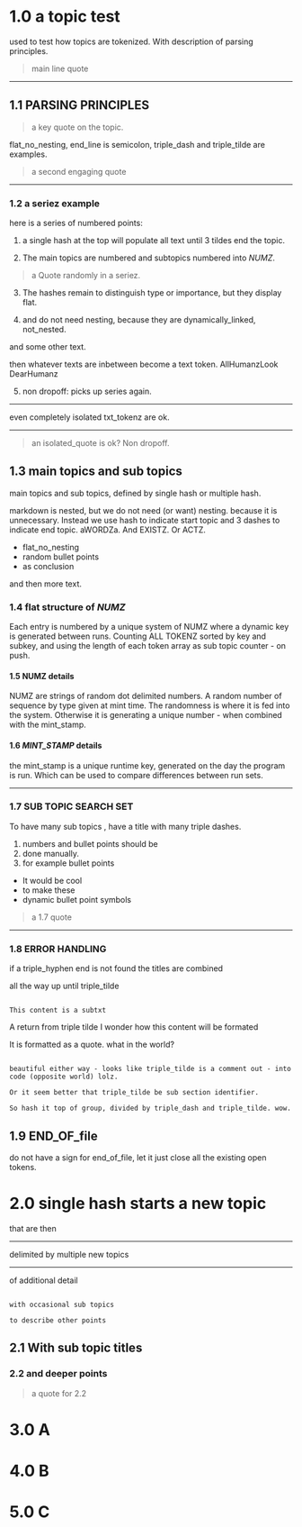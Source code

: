 # 1.0 a topic test

used to test how topics are tokenized. With description of parsing principles.

> main line quote

---

## 1.1 PARSING PRINCIPLES

> a key quote on the topic.

flat_no_nesting, end_line is semicolon, triple_dash and triple_tilde are examples.

> a second engaging quote

---

### 1.2 a seriez example

here is a series of numbered points:

1. a single hash at the top will populate all text until 3 tildes end the topic.

2. The main topics are numbered and subtopics numbered into _NUMZ_.

> a Quote randomly in a seriez.

3. The hashes remain to distinguish type or importance, but they display flat.

4. and do not need nesting, because they are dynamically_linked, not_nested.

and some other text.

then whatever texts are inbetween become a text token. AllHumanzLook DearHumanz

5. non dropoff: picks up series again.

---

even completely isolated txt_tokenz are ok.

---

> an isolated_quote is ok? Non dropoff.

## 1.3 main topics and sub topics

main topics and sub topics, defined by single hash or multiple hash.

markdown is nested, but we do not need (or want) nesting.
because it is unnecessary. Instead we use hash to indicate start topic and 3 dashes to indicate end topic. aWORDZa. And EXISTZ. Or ACTZ.

- flat_no_nesting
- random bullet points
- as conclusion

and then more text.

### 1.4 flat structure of _NUMZ_

Each entry is numbered by a unique system of NUMZ where a dynamic key is generated 
between runs. Counting ALL TOKENZ sorted by key and subkey, 
and using the length of each token array as sub topic counter - on push.

#### 1.5 NUMZ details

NUMZ are strings of random dot delimited numbers. A random number of sequence by type given at mint time.
The randomness is where it is fed into the system. Otherwise it is generating a unique number - when combined with the mint_stamp. 

#### 1.6 _MINT_STAMP_ details

the mint_stamp is a unique runtime key, generated on the day the program is run.
Which can be used to compare differences between run sets.

---


### 1.7 SUB TOPIC SEARCH SET

To have many sub topics , have a title with many triple dashes.

1. numbers and bullet points should be 
2. done manually.
3. for example bullet points 

- It would be cool 
- to make these
- dynamic bullet point symbols

> a 1.7 quote

---

### 1.8 ERROR HANDLING

if a triple_hyphen end is not found the titles are combined

all the way up until triple_tilde

~~~

This content is a subtxt

~~~

A return from triple tilde
I wonder how this content will be formated

It is formatted as a quote. what in the world?

~~~

beautiful either way - looks like triple_tilde is a comment out - into code (opposite world) lolz.

Or it seem better that triple_tilde be sub section identifier.

So hash it top of group, divided by triple_dash and triple_tilde. wow.

~~~

## 1.9 END_OF_file

do not have a sign for end_of_file, let it just close all the existing open tokens.

# 2.0 single hash starts a new topic

that are then

---

delimited by multiple new topics

---

of additional detail

~~~

with occasional sub topics

to describe other points

~~~

## 2.1 With sub topic titles

### 2.2 and deeper points

> a quote for 2.2

# 3.0 A
# 4.0 B
# 5.0 C